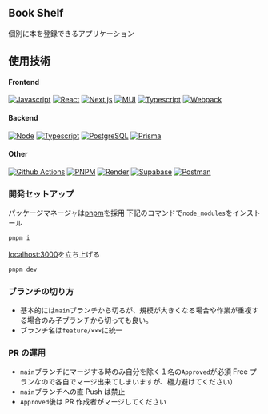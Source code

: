 ## Book Shelf

個別に本を登録できるアプリケーション

## 使用技術

#### Frontend

[![Javascript](https://img.shields.io/badge/javascript-language-dimgray?style=for-the-badge&logo=javascript)](https://developer.mozilla.org/en-US/docs/Web/JavaScript)
[![React](https://img.shields.io/badge/react-ui_javascript_liblary-dimgray?style=for-the-badge&logo=react)](https://ja.reactjs.org/)
[![Next.js](https://img.shields.io/badge/next.js-react_framework-dimgray?style=for-the-badge&logo=next.js)](https://nextjs.org/)
[![MUI](https://img.shields.io/badge/mui-ui_component_library-dimgray?style=for-the-badge&logo=mui)](https://mui.com/)
[![Typescript](https://img.shields.io/badge/typescript-javascript_type_definitions-dimgray?style=for-the-badge&logo=typescript)](https://www.typescriptlang.org)
[![Webpack](https://img.shields.io/badge/webpack-javascript_bundler-dimgray.svg?style=for-the-badge&logo=webpack)](https://webpack.js.org/)

#### Backend

[![Node](https://img.shields.io/badge/node.js-language-dimgray?style=for-the-badge&logo=node.js)](https://nodejs.org/ja/)
[![Typescript](https://img.shields.io/badge/typescript-javascript_type_definitions-dimgray?style=for-the-badge&logo=typescript)](https://www.typescriptlang.org)
[![PostgreSQL](https://img.shields.io/badge/PostgreSQL-dimgray.svg?style=for-the-badge&logo=postgresql)](https://www.postgresql.org/)
[![Prisma](https://img.shields.io/badge/prisma-ORM-dimgray.svg?style=for-the-badge&logo=prisma)](https://www.prisma.io/)

#### Other

[![Github Actions](https://img.shields.io/badge/github_actions-ci/cd-dimgray?style=for-the-badge&logo=github)](https://github.com/features/actions)
[![PNPM](https://img.shields.io/badge/pnpm-package_manager-dimgray?style=for-the-badge&logo=pnpm)](https://pnpm.io/ja/)
[![Render](https://img.shields.io/badge/render-dimgray?style=for-the-badge&logo=render)](https://dashboard.render.com/)
[![Supabase](https://img.shields.io/badge/supabase-dimgray?style=for-the-badge&logo=supabase)](https://app.supabase.com/projects)
[![Postman](https://img.shields.io/badge/postman-dimgray?style=for-the-badge&logo=postman)](https://www.postman.com/)

### 開発セットアップ

パッケージマネージャは[pnpm](https://pnpm.io/ja/installation)を採用
下記のコマンドで`node_modules`をインストール

```bash
pnpm i
```

[localhost:3000](http://localhost:3000)を立ち上げる

```bash
pnpm dev
```

### ブランチの切り方

- 基本的には`main`ブランチから切るが、規模が大きくなる場合や作業が重複する場合のみ子ブランチから切っても良い。
- ブランチ名は`feature/×××`に統一

### PR の運用

- `main`ブランチにマージする時のみ自分を除く１名の`Approved`が必須
  Free プランなので各自でマージ出来てしまいますが、極力避けてください）
- `main`ブランチへの直 Push は禁止
- `Approved`後は PR 作成者がマージしてください

